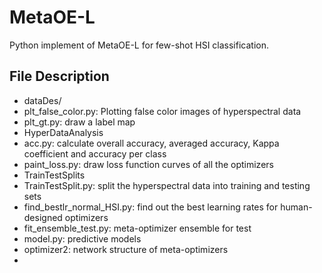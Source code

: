 # MetaOE-L
Python implement of MetaOE-L for few-shot HSI classification.

## File Description
- dataDes/
-   plt_false_color.py: Plotting false color images of hyperspectral data
-   plt_gt.py: draw a label map
- HyperDataAnalysis
-   acc.py: calculate overall accuracy, averaged accuracy, Kappa coefficient and accuracy per class
-   paint_loss.py: draw loss function curves of all the optimizers
- TrainTestSplits
-   TrainTestSplit.py: split the hyperspectral data into training and testing sets
- find_bestlr_normal_HSI.py: find out the best learning rates for human-designed optimizers
- fit_ensemble_test.py: meta-optimizer ensemble for test
- model.py: predictive models
- optimizer2: network structure of meta-optimizers
- 
